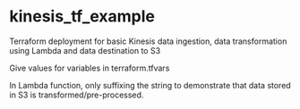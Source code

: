 # kinesis_tf_example
Terraform deployment for basic Kinesis data ingestion, data transformation using Lambda and data destination to S3

Give values for variables in terraform.tfvars

In Lambda function, only suffixing the string to demonstrate that data stored in S3 is transformed/pre-processed.